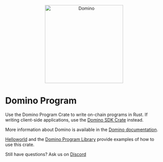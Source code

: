 <p align="center">
  <a href="https://domino.com">
    <img alt="Domino" src="https://i.imgur.com/IKyzQ6T.png" width="250" />
  </a>
</p>

# Domino Program

Use the Domino Program Crate to write on-chain programs in Rust.  If writing client-side applications, use the [Domino SDK Crate](https://crates.io/crates/domino-sdk) instead.

More information about Domino is available in the [Domino documentation](https://docs.domino.com/).

[Helloworld](https://github.com/domino-labs/example-helloworld) and the [Domino Program Library](https://github.com/Domino-Blockchain/domino-program-library) provide examples of how to use this crate.

Still have questions?  Ask us on [Discord](https://discordapp.com/invite/pquxPsq)
